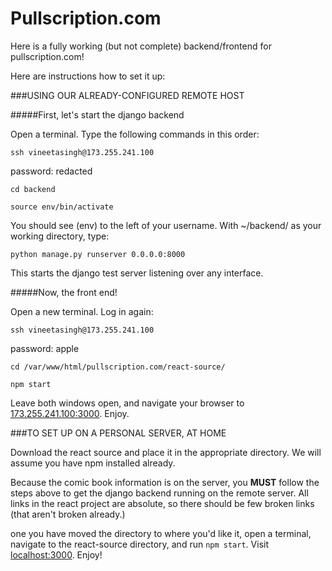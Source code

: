 # Pullscription.com


Here is a fully working (but not complete) backend/frontend for pullscription.com! 

Here are instructions how to set it up:

###USING OUR ALREADY-CONFIGURED REMOTE HOST

#####First, let's start the django backend

Open a terminal. Type the following commands in this order:

`ssh vineetasingh@173.255.241.100`

password: redacted

```
cd backend

source env/bin/activate
```

You should see (env) to the left of your username. With ~/backend/ as your working directory, type:

`python manage.py runserver 0.0.0.0:8000`

This starts the django test server listening over any interface.

#####Now, the front end!

Open a new terminal. Log in again:

`ssh vineetasingh@173.255.241.100`

password: apple

```
cd /var/www/html/pullscription.com/react-source/

npm start
```

Leave both windows open, and navigate your browser to [173.255.241.100:3000](http://173.255.241.100:3000). Enjoy.


###TO SET UP ON A PERSONAL SERVER, AT HOME

Download the react source and place it in the appropriate directory. We will assume you have npm installed already.

Because the comic book information is on the server, you **MUST** follow the steps above to get the django backend running on the remote server. All links in the react project are absolute, so there should be few broken links (that aren't broken already.)

one you have moved the directory to where you'd like it, open a terminal, navigate to the react-source directory, and run `npm start`. Visit [localhost:3000](http://localhost:30000). Enjoy!


